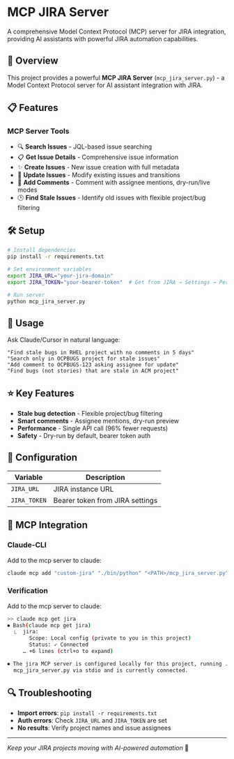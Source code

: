 # MCP JIRA Server

A comprehensive Model Context Protocol (MCP) server for JIRA integration, providing AI assistants with powerful JIRA automation capabilities.

## 🚀 Overview

This project provides a powerful **MCP JIRA Server** (`mcp_jira_server.py`) - a Model Context Protocol server for AI assistant integration with JIRA.

## 📋 Features

### MCP Server Tools
- 🔍 **Search Issues** - JQL-based issue searching
- 📋 **Get Issue Details** - Comprehensive issue information
- ✨ **Create Issues** - New issue creation with full metadata
- 📝 **Update Issues** - Modify existing issues and transitions
- 💬 **Add Comments** - Comment with assignee mentions, dry-run/live modes
- 🕒 **Find Stale Issues** - Identify old issues with flexible project/bug filtering


## 🛠️ Setup

```bash
# Install dependencies
pip install -r requirements.txt

# Set environment variables
export JIRA_URL="your-jira-domain"
export JIRA_TOKEN="your-bearer-token"  # Get from JIRA → Settings → Personal Access Tokens

# Run server
python mcp_jira_server.py
```

## 🎯 Usage

Ask Claude/Cursor in natural language:
```
"Find stale bugs in RHEL project with no comments in 5 days"
"Search only in OCPBUGS project for stale issues"
"Add comment to OCPBUGS-123 asking assignee for update"
"Find bugs (not stories) that are stale in ACM project"
```

## ⭐ Key Features

- **Stale bug detection** - Flexible project/bug filtering
- **Smart comments** - Assignee mentions, dry-run preview
- **Performance** - Single API call (96% fewer requests)
- **Safety** - Dry-run by default, bearer token auth

## 🔧 Configuration

| Variable | Description |
|----------|-------------|
| `JIRA_URL` | JIRA instance URL |
| `JIRA_TOKEN` | Bearer token from JIRA settings |

## 🚀 MCP Integration

### Claude-CLI
Add to the mcp server to claude:
```bash
claude mcp add "custom-jira" "./bin/python" "<PATH>/mcp_jira_server.py"
```

### Verification
Add to the mcp server to claude:
```bash
>> claude mcp get jira 
⏺ Bash(claude mcp get jira)
  ⎿  jira:                                                 
       Scope: Local config (private to you in this project)
       Status: ✓ Connected
     … +6 lines (ctrl+o to expand)

⏺ The jira MCP server is configured locally for this project, running ./bin/python 
  mcp_jira_server.py via stdio and is currently connected.
```

## 🔍 Troubleshooting

- **Import errors**: `pip install -r requirements.txt`
- **Auth errors**: Check `JIRA_URL` and `JIRA_TOKEN` are set
- **No results**: Verify project names and issue assignees

---
*Keep your JIRA projects moving with AI-powered automation* 🚀
